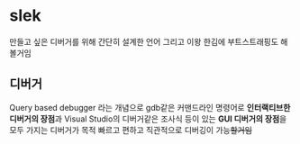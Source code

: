 # slek

만들고 싶은 디버거를 위해 간단히 설계한 언어
그리고 이왕 한김에 부트스트래핑도 해볼거임

## 디버거

Query based debugger 라는 개념으로 gdb같은 커맨드라인 명령어로 **인터랙티브한 디버거의 장점**과 Visual Studio의 디버거같은 조사식 등이 있는 **GUI 디버거의 장점**을 모두 가지는 디버거가 목적
빠르고 편하고 직관적으로 디버깅이 가능~~할거임~~